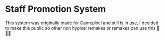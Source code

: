 # Staff Promotion System
This system was originally made for Gamepixel and still is in use, I decided to make this public so other non hypixel remakes or remakes can use this
🖖🇵🇰
